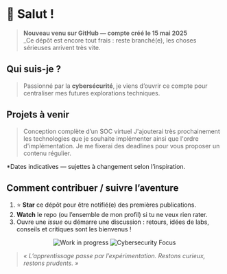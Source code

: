# 👋 Salut !

> **Nouveau venu sur GitHub — compte créé le 15 mai 2025**  
> _Ce dépôt est encore tout frais : reste branché(e), les choses sérieuses arrivent très vite.
>

## Qui suis-je ?
> Passionné par la **cybersécurité**, je viens d’ouvrir ce compte pour centraliser mes futures explorations techniques.

## Projets à venir
> Conception complète d’un SOC virtuel
> J'ajouterai très prochainement les technologies que je souhaite implémenter ainsi que l'ordre d'implémentation.
> Je me fixerai des deadlines pour vous proposer un contenu régulier.

\*Dates indicatives — sujettes à changement selon l’inspiration.

## Comment contribuer / suivre l’aventure
1. ⭐ **Star** ce dépôt pour être notifié(e) des premières publications.
2. **Watch** le repo (ou l’ensemble de mon profil) si tu ne veux rien rater.
3. Ouvre une *issue* ou démarre une discussion : retours, idées de labs, conseils et critiques sont les bienvenus !

<p align="center">
  <img alt="Work in progress" src="https://img.shields.io/badge/status-work&nbsp;in&nbsp;progress-yellow.svg">
  <img alt="Cybersecurity Focus" src="https://img.shields.io/badge/focus-cybersecurity-blue.svg">
</p>

> _« L’apprentissage passe par l’expérimentation. Restons curieux, restons prudents. »_
